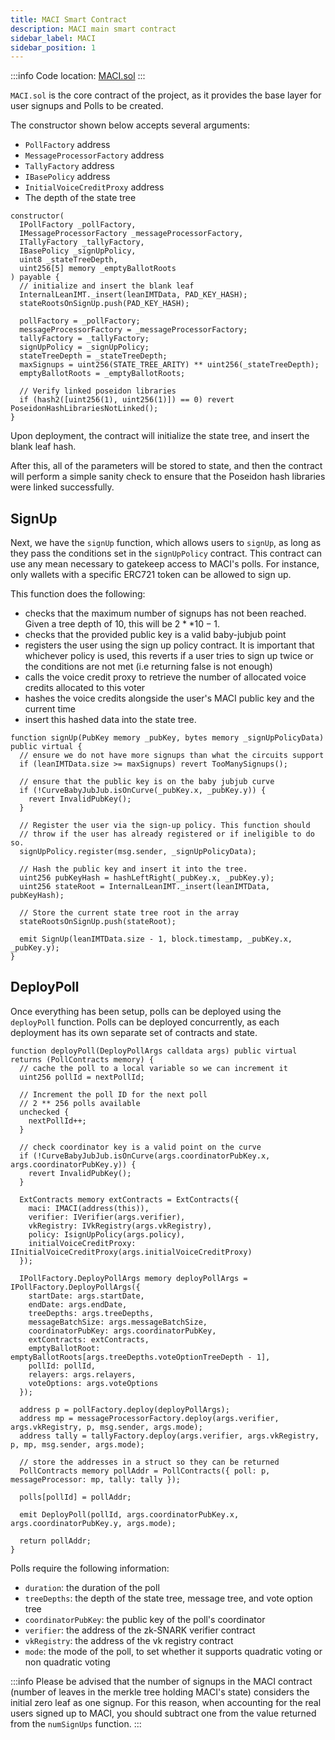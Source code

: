 ```yaml
---
title: MACI Smart Contract
description: MACI main smart contract
sidebar_label: MACI
sidebar_position: 1
---
```


:::info
Code location: [MACI.sol](https://github.com/privacy-scaling-explorations/maci/blob/dev/contracts/contracts/MACI.sol)
:::

`MACI.sol` is the core contract of the project, as it provides the base layer for user signups and Polls to be created.

The constructor shown below accepts several arguments:

- `PollFactory` address
- `MessageProcessorFactory` address
- `TallyFactory` address
- `IBasePolicy` address
- `InitialVoiceCreditProxy` address
- The depth of the state tree

```solidity
constructor(
  IPollFactory _pollFactory,
  IMessageProcessorFactory _messageProcessorFactory,
  ITallyFactory _tallyFactory,
  IBasePolicy _signUpPolicy,
  uint8 _stateTreeDepth,
  uint256[5] memory _emptyBallotRoots
) payable {
  // initialize and insert the blank leaf
  InternalLeanIMT._insert(leanIMTData, PAD_KEY_HASH);
  stateRootsOnSignUp.push(PAD_KEY_HASH);

  pollFactory = _pollFactory;
  messageProcessorFactory = _messageProcessorFactory;
  tallyFactory = _tallyFactory;
  signUpPolicy = _signUpPolicy;
  stateTreeDepth = _stateTreeDepth;
  maxSignups = uint256(STATE_TREE_ARITY) ** uint256(_stateTreeDepth);
  emptyBallotRoots = _emptyBallotRoots;

  // Verify linked poseidon libraries
  if (hash2([uint256(1), uint256(1)]) == 0) revert PoseidonHashLibrariesNotLinked();
}
```

Upon deployment, the contract will initialize the state tree, and insert the blank leaf hash.

After this, all of the parameters will be stored to state, and then the contract will perform a simple sanity check to ensure that the Poseidon hash libraries were linked successfully.

## SignUp

Next, we have the `signUp` function, which allows users to `signUp`, as long as they pass the conditions set in the `signUpPolicy` contract. This contract can use any mean necessary to gatekeep access to MACI's polls. For instance, only wallets with a specific ERC721 token can be allowed to sign up.

This function does the following:

- checks that the maximum number of signups has not been reached. Given a tree depth of 10, this will be $2 ** 10 - 1$.
- checks that the provided public key is a valid baby-jubjub point
- registers the user using the sign up policy contract. It is important that whichever policy is used, this reverts if a user tries to sign up twice or the conditions are not met (i.e returning false is not enough)
- calls the voice credit proxy to retrieve the number of allocated voice credits allocated to this voter
- hashes the voice credits alongside the user's MACI public key and the current time
- insert this hashed data into the state tree.

```solidity
function signUp(PubKey memory _pubKey, bytes memory _signUpPolicyData) public virtual {
  // ensure we do not have more signups than what the circuits support
  if (leanIMTData.size >= maxSignups) revert TooManySignups();

  // ensure that the public key is on the baby jubjub curve
  if (!CurveBabyJubJub.isOnCurve(_pubKey.x, _pubKey.y)) {
    revert InvalidPubKey();
  }

  // Register the user via the sign-up policy. This function should
  // throw if the user has already registered or if ineligible to do so.
  signUpPolicy.register(msg.sender, _signUpPolicyData);

  // Hash the public key and insert it into the tree.
  uint256 pubKeyHash = hashLeftRight(_pubKey.x, _pubKey.y);
  uint256 stateRoot = InternalLeanIMT._insert(leanIMTData, pubKeyHash);

  // Store the current state tree root in the array
  stateRootsOnSignUp.push(stateRoot);

  emit SignUp(leanIMTData.size - 1, block.timestamp, _pubKey.x, _pubKey.y);
}
```

## DeployPoll

Once everything has been setup, polls can be deployed using the `deployPoll` function. Polls can be deployed concurrently, as each deployment has its own separate set of contracts and state.

```solidity
function deployPoll(DeployPollArgs calldata args) public virtual returns (PollContracts memory) {
  // cache the poll to a local variable so we can increment it
  uint256 pollId = nextPollId;

  // Increment the poll ID for the next poll
  // 2 ** 256 polls available
  unchecked {
    nextPollId++;
  }

  // check coordinator key is a valid point on the curve
  if (!CurveBabyJubJub.isOnCurve(args.coordinatorPubKey.x, args.coordinatorPubKey.y)) {
    revert InvalidPubKey();
  }

  ExtContracts memory extContracts = ExtContracts({
    maci: IMACI(address(this)),
    verifier: IVerifier(args.verifier),
    vkRegistry: IVkRegistry(args.vkRegistry),
    policy: IsignUpPolicy(args.policy),
    initialVoiceCreditProxy: IInitialVoiceCreditProxy(args.initialVoiceCreditProxy)
  });

  IPollFactory.DeployPollArgs memory deployPollArgs = IPollFactory.DeployPollArgs({
    startDate: args.startDate,
    endDate: args.endDate,
    treeDepths: args.treeDepths,
    messageBatchSize: args.messageBatchSize,
    coordinatorPubKey: args.coordinatorPubKey,
    extContracts: extContracts,
    emptyBallotRoot: emptyBallotRoots[args.treeDepths.voteOptionTreeDepth - 1],
    pollId: pollId,
    relayers: args.relayers,
    voteOptions: args.voteOptions
  });

  address p = pollFactory.deploy(deployPollArgs);
  address mp = messageProcessorFactory.deploy(args.verifier, args.vkRegistry, p, msg.sender, args.mode);
  address tally = tallyFactory.deploy(args.verifier, args.vkRegistry, p, mp, msg.sender, args.mode);

  // store the addresses in a struct so they can be returned
  PollContracts memory pollAddr = PollContracts({ poll: p, messageProcessor: mp, tally: tally });

  polls[pollId] = pollAddr;

  emit DeployPoll(pollId, args.coordinatorPubKey.x, args.coordinatorPubKey.y, args.mode);

  return pollAddr;
}
```

Polls require the following information:

- `duration`: the duration of the poll
- `treeDepths`: the depth of the state tree, message tree, and vote option tree
- `coordinatorPubKey`: the public key of the poll's coordinator
- `verifier`: the address of the zk-SNARK verifier contract
- `vkRegistry`: the address of the vk registry contract
- `mode`: the mode of the poll, to set whether it supports quadratic voting or non quadratic voting

:::info
Please be advised that the number of signups in the MACI contract (number of leaves in the merkle tree holding MACI's state) considers the initial zero leaf as one signup. For this reason, when accounting for the real users signed up to MACI, you should subtract one from the value returned from the `numSignUps` function.
:::
